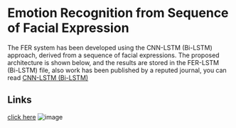 # Emotion Recognition from Sequence of Facial Expression
The FER system has been developed using the CNN-LSTM (Bi-LSTM) approach, derived from a sequence of facial expressions. The proposed architecture is shown below, and the results are stored in the FER-LSTM (Bi-LSTM) file, also work has been published by a reputed journal, you can read [CNN-LSTM (Bi-LSTM)](https://github.com/Mohana-AI/FER-Deep-Learning-PhD/blob/main/CNN-LSTM.pdf)
## Links
 [click here](www.google.com)
![image](https://github.com/Mohana-AI/FER-Deep-Learning-PhD/blob/main/Images/CNN-LSTM(Bi-LSTM).png)


